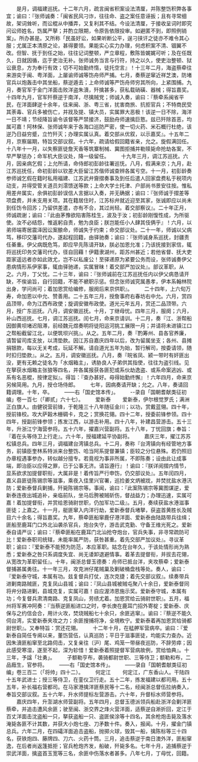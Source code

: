 <!-- { "loadSidebar": true } -->
　　是月，调福建巡抚。十二年六月，疏言闽省积案设法清厘，并陈整饬积弊各事宜；谕曰：『张师诚奏：「闽省民风刁诈，往往命、盗之案任意诬扳；且有寻常细故，架词耸听，而讼棍从中播弄，又复利其不结。今设法清厘，于接收呈词时即究问讼师姓名，饬属严拏；并酌立限期，令原告依限投审。如避匿不到，即照例销案」。所办甚是。又所称「民虽好讼，如果听断公平，逞刁挟讦之徒亦不难令其心服；尤属正本清原之论，甚得要领。果能实心实力办理，何虑积案不清、锢翼不改。但智、抚于到任之始，往往记词整顿，严立章程，敷陈皆娓娓可听；及在任既久，日就因循，迄于吏治无补。张师诚务当言与行符，持之以久，使吏治整顿、狱讼衰息，方为奉行有效；切不可始勤终惰，徒托空言』！十三年二月，海盗蔡牵往来游奕于闽、粤洋面，上屡谕师诚等饬舟师严捕。七月，奏蔡逆窜近祥芝澳，防堵官兵以炮轰击中其坐船，蔡逆遁去；上命师诚等严饬舟师穷其所向，上紧围捕。九月，奏官军于金门洋面击败洋盗朱濆，歼擒甚多，获私载硝磺、器械；得旨嘉奖。十四年九月，官军歼蔡逆于南洋，尽擒贼党；师诚入奏，谕曰：『蔡牵系闽省平民，在洋面肆逆十余年，往来闽、浙、粤三省，扰害商旅、抗拒官兵；不特商民受其荼毒、官兵多被伤亡，并戕及提、镇大员，实属罪大恶极！该逆一日不除，海洋一日不靖；节经降旨谕令该督等严禁接济，鼓励舟师速擒巨憝。兹已歼除首恶，均属可嘉！阿林保、张师诚年来于各海口巡防严密，使一切火药、米石概行杜绝，该逆乃日益穷蹙，立竹歼灭；办理实属认真。着交部从优叙，以示嘉奖』。十五年二月，京察届期，特旨交部议叙。十六年，疏请给假回籍省亲，允之。旋假满回任。十八年十一月，以失察匪徒詹天香等筑寨制械、冀图拒捕并勒赎毙命抢劫各案，不早严拏惩办；命军机大臣议处，降一级留任。
　　十九年三月，调江苏巡抚。六月，因亲病乞假；上允所请，命侍郎初彭龄往署巡怃。八月，假满来京；九月，赴江苏巡抚任，命初彭龄以钦差大臣留江苏偕师诚查辨各属亏空。十一月，初彭龄奏参师诚乞假在籍时私用福建、江苏武弁齎摺奏事及到任后遣人回家盘费私于税项内动支，并得受管关道员刘澐馈送等款；上命大学士托津、户部尚书景安往按。惟私用差弁属实，余俱初彭龄误信人言据以入奏，并无确据；谕曰：『张师诚于摺差等项盘费，并未支用关项。其在籍居住时，江苏标弁就近迎至其家，张诚即应以尚未到任饬令回苏；乃留供差遣，亦有不合，其过尚轻。着交部察议』。二十年正月，师诚疏谢；谕曰：『此由茅豫欲陷害陈桂生，波及于汝；初彭龄刚愎性成，为所驱使。汝不必结怨，惟返躬自责，勉为良臣；朕岂能任小人肆其伎俩乎』！六月，以弟师端寄居震泽因讼案酿命，师诚失于约束；命交部议处。二十一年，师诚以父病笃，移印交藩司代办，遂起程回籍，由驿驰奏；谕曰：『张师诚身系巡抚，封疆责任綦重。伊父病既危笃，即应早先陈请开缺，朕必加恩允准；乃该抚接到家信，辄将巡抚印务交藩司代办，径自回藉！伊籍隶湖州，距苏州甚近；若他省督、抚大吏距家遥远者亦如此效尤，岂不以私废公！至驿递原为紧要公务而设，张师诚奏伊父患病情形系伊家事，辄由驿驰递，实属冒昧！着交部严加议处』。部议革职，从之。六月，丁父忧。二十三年，谕曰：『张师诚前在江苏巡抚任内以伊父病恳请开缺，不俟谕旨，自行回籍，不能不褫职示惩。但念张师诚究属愚孝，伊本系翰林院出身，学问尚可；着加恩赏给编修，服阕后来京供职』。
　　二十四年，上六旬万寿，命加恩以中允、赞善用。二十五年三月，授詹事府右春坊右中允。六月，赏四品顶带，命为江西布政使；旋调安徽布政使。道光元年五月，赏还二品顶带。六月，授广东巡抚。八月，调安徽巡抚。十月，丁继母忧。四年三月，服阕；六月，补山西巡抚。七月，调江苏巡抚。闰七月，命来京请训。十二月，奏『江、浙帮船因御黄坝堵迟阻滞，前经魏元煜奏明将徒阳运河挑工展限一月；并请将未进镇江口之帮船截留江北，以便筑坝兴挑』。从之。五年二月，奏『酌筹州、县各官养廉，请暂留司库支放，以清垫款。因江苏自嘉庆四年以后，改为留属坐支；各州、县摊捐银款，每以无关考成，玩延不解。请自道光五年为始，暂行解司，按委请领，随时扣归垫款』。从之。五月，调安徽巡抚。八月，奏『皖省凤、颍一带时有奸匪出没，更有无赖之徒名为「水烟箱主」，诱胁良人子弟供其指使，往往为盗引线。见在拏获水烟箱主张狼等四名，并各属报获各匪犯或系伙劫逸盗、或系命案逃凶、或系有名恶棍，按律定拟』。得旨：『查办甚好。毋得始勤终懈』！六年四月，命来京另候简用。九月，授仓场侍郎。
　　七年，因病奏请开缺；允之。八年，奏请回籍调理。十年，卒。
　　——右「国史馆本传」。
　　--录自「国朝耆献类征初编」卷一百七（「卿贰」六十七）。
　　爱新泰
　　爱新泰，伊尔根觉罗氏；满洲正白旗人。由健锐营前锋，于乾隆三十八年随征金川；以功，赏戴蓝翎。四十年，授前锋校。攻大萨榖木栅碉卡，克之；赏换花翎。四十二年，授委前锋参领。四十四年，授副前锋参领；拣发江西，以游击补用。四十八年，补建昌营游击。五十三年，升浙江宁海营参将。五十六年，擢嘉兴营副将。五十八年，丁忧回旗；奉旨：『着在头等侍卫上行走』。六十年，授福建延平协副将。
　　嘉庆三年，擢江苏苏松镇总兵。四年三月，调福建台湾镇总兵。十二月，奏称『台湾镇向有经管地方事务，前镇臣奎林系特派来台整饬、哈当阿系提督兼镇；臣较之分位悬殊。若仍照旧办章程遇事参办，转似越分擅专。若竟视为事非所属，不即陈奏；设由此让成事端，即治臣以应得之罪，已于公事无济。请旨遵行』！谕曰：『朕详阅摺内情节，显系欲求加提督职衔，大属非是！着传旨严行申饬，仍交部议处』。五年闰四月，嘉义县匪徒陈锡宗等滋事，乘夜入佳里兴官署，巡捡姜文炳被戕，并焚扰盐水港汛防；爱新泰督兵剿捕，歼毙陈锡宗等。事闻，谕曰：『此案陈锡宗等冀图谋逆，爱新泰连夜出城追补，亲临前队，坐马后胯被贼斫伤，督战益力；办理迅速，实属可嘉！着加提督衔，并赏给恩骑尉世职，仍加军功二级』。五月，奏续获盐水港滋事匪徒；上嘉之。十一月，艇匪窜入内洋行劫，爱新泰督兵堵拏，获盗首黄胜长及贼目六十余名；得旨嘉奖。九年，蔡牵匪船窜鹿仔港洋面、爱新泰由陆路带兵往缉；匪船至鹿耳门口外北汕袭杀官兵，炮台失守，游击武克勤、守备王维光死之。爱新泰自请严议；谕曰：『蔡牵匪船在鹿耳门北汕抢夺炮台，官兵失事，非寻常疏防可比！爱新泰职司统辖，未能率属严防，获咎甚重。着先交部严加议处』。寻议革职；谕曰：『爱新泰不能预为防范，本应革职。姑念在台年久，于该处情形尚为熟悉；爱新泰之咎只系调度失宜、尚无诿卸退避情事。着革去提督衔，并拔去花翎，从宽改为革职留任』。十年，闽浙总督玉德奏：舟师已抵台洋，夹攻蔡牵；爱新泰督捕甚属勇往。十一年三月，攻克洲仔尾贼巢及剿破桶盘栈等处。奏人，谕曰：『爱新泰守城，本属有功。兹复督兵打仗，连次克捷；着先交部议叙』。续奏带兵进剿南路贼匪，克复凤山县城；谕曰：『凤山县城被贼屯聚八十余日，爱新泰督同将弁分路进剿，县城克复，实属可嘉！自应渥沛恩施示奖。爱新泰守城，本属有功；今复督兵肃清南路、克复凤山，劳绩尤着。加恩赏给云骑尉世职』。五月，福州将军赛冲阿奏：『当蔡逆匪船进口之时，李长庚在鹿耳门招外寄椗；爱新泰、庆保与之约信会合，用计火攻，焚烧贼船七十余只，余匪逃窜』。谕曰：『蔡逆不能久伺台湾，实爱新泰夹攻之力；余匪搜捕将净，全境敉宁。爱新泰着再加恩赏给骑都尉世职』。又奉特旨：赏还花翎。
　　十二年十月，在艋舺军营病卒。谕曰：『爱新泰自简任专阃以来，董饬营伍，认真巡防；平日于滋事匪徒，均能实力查办。近因朱濆匪船窜至北路伺击，又复亲往〔沪〕尾、鸡笼一带昼夜巡防，不辞劳瘁；因此感受寒湿，遂至不起，深为轸惜！爱新泰着照提督军营病故例，赏给恤典』。十三年，予諡「壮勇」。
　　子额勒亨布，袭骑都尉世职、三等侍卫；额勒和布，二品廕生，官参将。
　　——右「国史馆本传」。
　　——录自「国朝耆献类征初编」卷三百二（「将帅」四十二）。
　　何定江
　　何定江，广东香山人。干陆四十五年武进士；授三等侍卫，在銮仪卫行走。五十二年，拣发福建以都司用。五十五年，补长福右营都司。在马家港擒洋匪蔡民等十二名，经闽浙总督伍拉纳奏入，奉旨交部议叙。五十六年，升水师提标左营游击。六十年，升督标水师营参将。
　　嘉庆四年，升澎湖水师营副将。五年四月，总督玉德派领兵船赴浙洋会剿洋匪蔡牵，并追击遭风余匪；驶至闽、浙交界之烽火营洋面，适蔡逆自淅折回，定江于百丈洋面击沈盗船一只，拏获盗船一只、盗匪侯涂等十四名，其余枪炮击毙及落水淹毙各匪不计其数，并获大小炮七座、刀矛数十件。奏入，报闻。十月，擢金门镇总兵。六年二月，在四礵洋面追击盗船，抛掷火球，毁其一船，擒陈标等三十四名，获铁炮四、藤牌四、刀六、火药十筒。三月，追击蔡逆于南日澳外洋，匪船窜逸，在后者尚返篷抵拒；官兵枪炮齐发，船破，歼毙多名。七年十月，追捕蔡逆于崇武洋面，擒盗首玉宽等三名，余匪中伤落水者甚多。八年七月，丁母忧，回籍。
